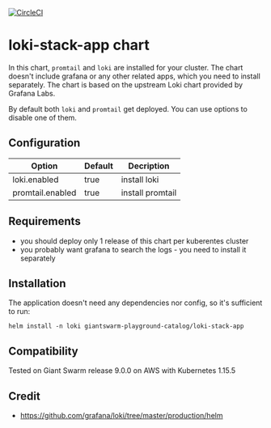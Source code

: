 [![CircleCI](https://circleci.com/gh/giantswarm/loki-stack-app.svg?style=shield)](https://circleci.com/gh/giantswarm/loki-stack-app)

# loki-stack-app chart

In this chart, `promtail` and `loki` are installed for your cluster. The chart
doesn't include grafana or any other related apps, which you need to install separately. The chart is based
on the upstream Loki chart provided by Grafana Labs.

By default both `loki` and `promtail` get deployed. You can use options to disable one of them.

## Configuration

| Option | Default | Decription |
|--------|---------|------------|
|loki.enabled|true|install loki|
|promtail.enabled|true|install promtail|

## Requirements

- you should deploy only 1 release of this chart per kuberentes cluster
- you probably want grafana to search the logs - you need to install it separately

## Installation

The application doesn't need any dependencies nor config, so it's sufficient to run:

```text
helm install -n loki giantswarm-playground-catalog/loki-stack-app
```

## Compatibility

Tested on Giant Swarm release 9.0.0 on AWS with Kubernetes 1.15.5

## Credit

* https://github.com/grafana/loki/tree/master/production/helm

